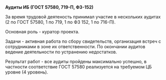 **Аудиты ИБ (ГОСТ 57580, 719-П, ФЗ-152)**

За время трудовой деятеность принимал участие в нескольких аудитах (2 по ГОСТ 57580, 1 по 719, 1 по ФЗ 152, 1 по 716-П).

Основная роль - куратор проекта.

Задачи - активная работа по сбору свидетельств, организация встреч с сотрудниками в зоне их ответственности. По окончании аудитов ведение деятельности по устранению недостатков.

Результат работ - все аудиты пройдены максимально успешно, в частности соответствие ГОСТ 57580 реализуется на требуемом ЦБ уровне (4 уровень).
